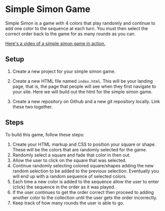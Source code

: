 # Simple Simon Game

Simple Simon is a game with 4 colors that play randomly and continue to add one color to the sequence at each turn. You must then select the correct order back to the game for as many rounds as you can.

[Here's a video of a simple simon game in action.](https://www.youtube.com/watch?v=6Wk7fT6vNEA)

## Setup

1. Create a new project for your simple simon game.

1. Create a new HTML file named `index.html`. This will be your landing page, that is, the page that people will see when they first navigate to your site. Here we will build out the html for the simple simon game.

1. Create a new repository on Github and a new git repository locally. Link these two together.

## Steps

To build this game, follow these steps:

1. Create your HTML markup and CSS to position your square or shape.  These will be the colors that are randomly selected for the game.
1. Randomly select a square and fade that color in then out.
1. Allow the user to click on the square that was selected.
1. Continue randomly selecting colored square/shapes adding the new random selection to be added to the previous selection. Eventually you will end up with a random sequence of selected colors.
1. Each time a new color is added to the sequence allow the user to enter (click) the sequence in the order as it was played.
1. If the user continues to get the order correct then proceed to adding another color to the collection until the user gets the order incorrectly.
1. Keep track of how many rounds the user is able to go.
